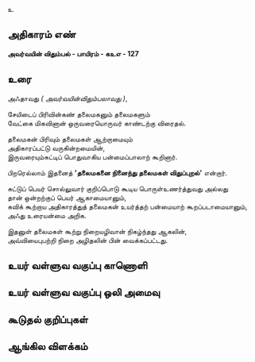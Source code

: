 உ


## அதிகாரம் எண்

**அவர்வயின் விதும்பல் - பாயிரம் - கஉஎ - 127**

## உரை

அஃதாவது _( அவர்வயின்விதும்பலாவது )_,  

சேயிடைப் பிரிவின்கண் தலைமகனும் தலைமகளும்  
வேட்கை மிகவினான் ஒருவரையொருவர் காண்டற்கு விரைதல்.  

தலைமகன் பிரிவும் தலைமகள் ஆற்றாமையும்  
அதிகாரப்பட்டு வருகின்றமையின்,    
இருவரையும்சுட்டிப் பொதுவாகிய பன்மைப்பாலாற் கூறினார்.  

பிறரெல்லாம் இதனைத் **'தலைமகனை நினைந்து தலைமகள் விதுப்புறல்'** என்றார்.  

சுட்டுப் பெயர் 
சொல்லுவார் குறிப்பொடு கூடிய பொருள்உணர்த்துவது அல்லது   
தான் ஒன்றற்குப் பெயர் ஆகாமையானும்,  
கவிக் கூற்றாய அதிகாரத்துத் தலைமகன் உயர்த்தற் பன்மையாற் கூறப்படாமையானும்,  
அஃது உரையன்மை அறிக.  

இதனுள் தலைமகள் கூற்று நிறையழிவான் நிகழ்ந்தது ஆகலின்,  
அவ்வியைபுபற்றி நிறை அழிதலின் பின் வைக்கப்பட்டது.

## உயர் வள்ளுவ வகுப்பு காணொளி


## உயர் வள்ளுவ வகுப்பு ஒலி அமைவு 


## கூடுதல் குறிப்புகள்


## ஆங்கில விளக்கம்

